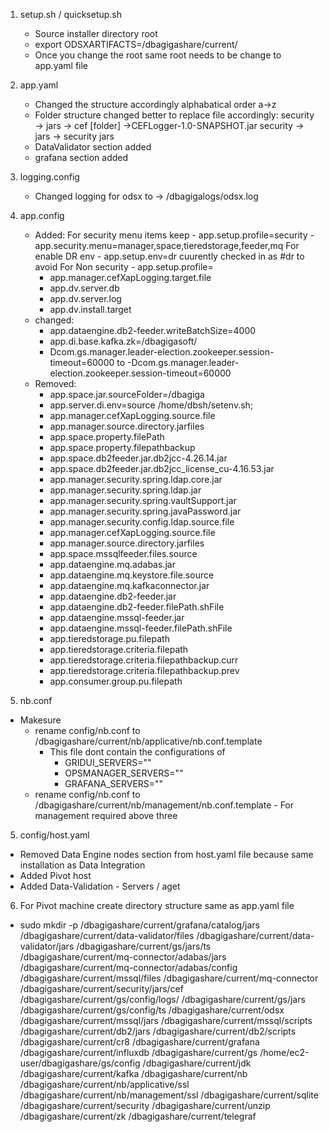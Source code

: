 1. setup.sh / quicksetup.sh
    - Source installer directory root
    - export ODSXARTIFACTS=/dbagigashare/current/
    - Once you change the root <current> same root needs to be change to app.yaml file
2. app.yaml 
    - Changed the structure accordingly alphabatical order a->z
    - Folder structure changed better to replace file accordingly:
       security -> jars -> cef [folder] ->CEFLogger-1.0-SNAPSHOT.jar
       security -> jars -> security jars
    - DataValidator section added
    - grafana section added
 3. logging.config
    - Changed logging for odsx to -> /dbagigalogs/odsx.log
 4. app.config
    - Added:
        For security menu items keep 
            - app.setup.profile=security
            - app.security.menu=manager,space,tieredstorage,feeder,mq
        For enable DR env 
            - app.setup.env=dr  cuurently checked in as #dr to avoid 
        For Non security
            - app.setup.profile=
        - app.manager.cefXapLogging.target.file
        - app.dv.server.db
        - app.dv.server.log
        - app.dv.install.target
    - changed:
        - app.dataengine.db2-feeder.writeBatchSize=4000
        - app.di.base.kafka.zk=/dbagigasoft/
        - Dcom.gs.manager.leader-election.zookeeper.session-timeout=60000 to -Dcom.gs.manager.leader-election.zookeeper.session-timeout=60000
    - Removed:
        - app.space.jar.sourceFolder=/dbagiga
        - app.server.di.env=source /home/dbsh/setenv.sh;
        - app.manager.cefXapLogging.source.file
        - app.manager.source.directory.jarfiles
        - app.space.property.filePath
        - app.space.property.filepathbackup
        - app.space.db2feeder.jar.db2jcc-4.26.14.jar
        - app.space.db2feeder.jar.db2jcc_license_cu-4.16.53.jar
        - app.manager.security.spring.ldap.core.jar
        - app.manager.security.spring.ldap.jar
        - app.manager.security.spring.vaultSupport.jar
        - app.manager.security.spring.javaPassword.jar
        - app.manager.security.config.ldap.source.file
        - app.manager.cefXapLogging.source.file
        - app.manager.source.directory.jarfiles
        - app.space.mssqlfeeder.files.source
        - app.dataengine.mq.adabas.jar
        - app.dataengine.mq.keystore.file.source
        - app.dataengine.mq.kafkaconnector.jar
        - app.dataengine.db2-feeder.jar
        - app.dataengine.db2-feeder.filePath.shFile
        - app.dataengine.mssql-feeder.jar
        - app.dataengine.mssql-feeder.filePath.shFile
        - app.tieredstorage.pu.filepath
        - app.tieredstorage.criteria.filepath
        - app.tieredstorage.criteria.filepathbackup.curr
        - app.tieredstorage.criteria.filepathbackup.prev
        - app.consumer.group.pu.filepath
        
5. nb.conf
  - Makesure 
    - rename config/nb.conf to /dbagigashare/current/nb/applicative/nb.conf.template
        - This file dont contain the configurations of 
           -  GRIDUI_SERVERS=""
           -  OPSMANAGER_SERVERS=""
           -  GRAFANA_SERVERS="" 
    - rename config/nb.conf to /dbagigashare/current/nb/management/nb.conf.template
           - For management required above three
5. config/host.yaml
  - Removed Data Engine nodes section from host.yaml file because same installation as Data Integration
  - Added Pivot host  
  - Added Data-Validation - Servers / aget 
6. For Pivot machine create directory structure same as app.yaml file
  - sudo mkdir -p /dbagigashare/current/grafana/catalog/jars /dbagigashare/current/data-validator/files /dbagigashare/current/data-validator/jars /dbagigashare/current/gs/jars/ts /dbagigashare/current/mq-connector/adabas/jars /dbagigashare/current/mq-connector/adabas/config /dbagigashare/current/mssql/files /dbagigashare/current/mq-connector /dbagigashare/current/security/jars/cef /dbagigashare/current/gs/config/logs/ /dbagigashare/current/gs/jars /dbagigashare/current/gs/config/ts /dbagigashare/current/odsx /dbagigashare/current/mssql/jars /dbagigashare/current/mssql/scripts /dbagigashare/current/db2/jars /dbagigashare/current/db2/scripts /dbagigashare/current/cr8 /dbagigashare/current/grafana /dbagigashare/current/influxdb /dbagigashare/current/gs /home/ec2-user/dbagigashare/gs/config /dbagigashare/current/jdk /dbagigashare/current/kafka /dbagigashare/current/nb /dbagigashare/current/nb/applicative/ssl /dbagigashare/current/nb/management/ssl /dbagigashare/current/sqlite /dbagigashare/current/security /dbagigashare/current/unzip /dbagigashare/current/zk /dbagigashare/current/telegraf
  
